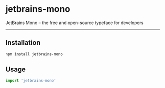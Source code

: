 jetbrains-mono
===

JetBrains Mono – the free and open-source typeface for developers

---

Installation
---

```sh
npm install jetbrains-mono
```

Usage
---

```js
import 'jetbrains-mono'
```
